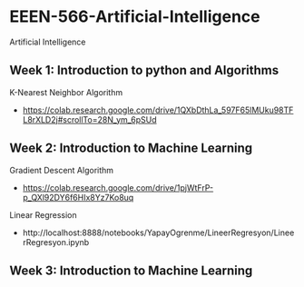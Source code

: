 # EEEN-566-Artificial-Intelligence
Artificial Intelligence

## Week 1: Introduction to python and Algorithms

K-Nearest Neighbor Algorithm
  - https://colab.research.google.com/drive/1QXbDthLa_597F65lMUku98TFL8rXLD2j#scrollTo=28N_ym_6pSUd
  
## Week 2: Introduction to Machine Learning

Gradient Descent Algorithm
  - https://colab.research.google.com/drive/1pjWtFrP-p_QXl92DY6f6HIx8Yz7Ko8uq
  
Linear Regression
 - http://localhost:8888/notebooks/YapayOgrenme/LineerRegresyon/LineerRegresyon.ipynb
 
 ## Week 3: Introduction to Machine Learning
